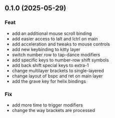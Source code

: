 ## 0.1.0 (2025-05-29)

### Feat

- add an additional mouse scroll binding
- add easier access to lalt and lctrl on main
- add acceleration and tweaks to mouse controls
- add new keybinding to kitty layer
- switch number row to tap-dance modifiers
- add specific keys to number-row shift symbols
- add back shift special keys to extra-1
- change multilayer brackets to single-layered
- change layout of bspc and ret on main layer
- add the grave key for helix bindings

### Fix

- add more time to trigger modifiers
- change the way brackets are processed
